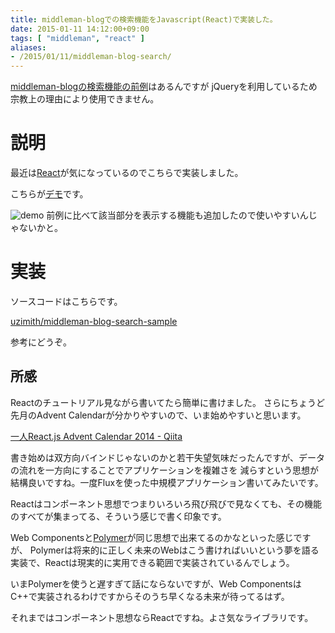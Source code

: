 ```yaml
---
title: middleman-blogでの検索機能をJavascript(React)で実装した。
date: 2015-01-11 14:12:00+09:00
tags: [ "middleman", "react" ] 
aliases:
- /2015/01/11/middleman-blog-search/
---
```


[middleman-blogの検索機能の前例](https://github.com/joelhans/middleman-search-example)はあるんですが
jQueryを利用しているため宗教上の理由により使用できません。


# 説明

最近は[React](http://facebook.github.io/react/)が気になっているのでこちらで実装しました。

こちらが[デモ](https://uzimith.github.io/middleman-blog-search-sample/)です。

![demo](post/15/0111/search.png)
前例に比べて該当部分を表示する機能も追加したので使いやすいんじゃないかと。

# 実装

ソースコードはこちらです。

[uzimith/middleman-blog-search-sample](https://github.com/uzimith/middleman-blog-search-sample)

参考にどうぞ。

## 所感
Reactのチュートリアル見ながら書いてたら簡単に書けました。
さらにちょうど先月のAdvent Calendarが分かりやすいので、いま始めやすいと思います。

[一人React.js Advent Calendar 2014 - Qiita](http://qiita.com/advent-calendar/2014/reactjs)

書き始めは双方向バインドじゃないのかと若干失望気味だったんですが、データの流れを一方向にすることでアプリケーションを複雑さを
減らすという思想が結構良いですね。一度Fluxを使った中規模アプリケーション書いてみたいです。

Reactはコンポーネント思想でつまりいろいろ飛び飛びで見なくても、その機能のすべてが集まってる、そういう感じで書く印象です。

Web Componentsと[Polymer](https://www.polymer-project.org/)が同じ思想で出来てるのかなといった感じですが、
Polymerは将来的に正しく未来のWebはこう書ければいいという夢を語る実装で、Reactは現実的に実用できる範囲で実装されているんでしょう。

いまPolymerを使うと遅すぎて話にならないですが、Web ComponentsはC++で実装されるわけですからそのうち早くなる未来が待ってるはず。

それまではコンポーネント思想ならReactですね。よさ気なライブラリです。

